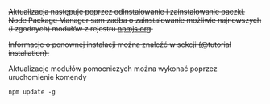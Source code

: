 ~~Aktualizacja następuje poprzez odinstalowanie i zainstalowanie paczki. Node Package Manager sam zadba o zainstalowanie możliwie najnowszych (i zgodnych) modułów z rejestru [npmjs.org](https://npmjs.org/).~~

~~Informacje o ponownej instalacji można znaleźć w sekcji {@tutorial installation}.~~

Aktualizacje modułów pomocniczych można wykonać poprzez uruchomienie komendy
```
npm update -g
```
